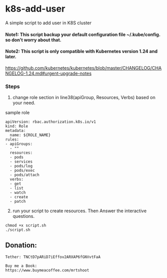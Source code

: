 # k8s-add-user
A simple script to add user in K8S cluster

#### Note1: This script backup your default configuration file ~/.kube/config. so don't worry about that.
#### Note2: This script is only compatible with Kubernetes version 1.24 and later.
https://github.com/kubernetes/kubernetes/blob/master/CHANGELOG/CHANGELOG-1.24.md#urgent-upgrade-notes


### Steps

1. change role section in line38(apiGroup, Resources, Verbs) based on your need.

sample role
```
apiVersion: rbac.authorization.k8s.io/v1
kind: Role
metadata:
  name: ${ROLE_NAME}
rules:
- apiGroups:
  - ""
  resources:
  - pods
  - services
  - pods/log
  - pods/exec
  - pods/attach
  verbs:
  - get
  - list
  - watch
  - create
  - patch
```

2. run your script to create resources. Then Answer the interactive questions.
```
chmod +x script.sh
./script.sh
```

## Donation:
```
Tether: TNCtD7pARiD7iEffov2ARXAP6fGNVvtFaA
```

```
Buy me a Book: 
https://www.buymeacoffee.com/mrtshoot
```
